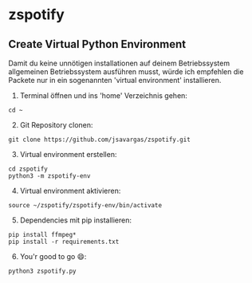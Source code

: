 # zspotify
## Create Virtual Python Environment
Damit du keine unnötigen installationen auf deinem Betriebssystem allgemeinen Betriebssystem ausführen musst, würde ich empfehlen die Packete nur in ein sogenannten 'virtual environment' installieren.
1. Terminal öffnen und ins 'home' Verzeichnis gehen:
  ```
  cd ~
  ```
2. Git Repository clonen:
  ```
  git clone https://github.com/jsavargas/zspotify.git
  ```

3. Virtual environment erstellen:
  ```
  cd zspotify
  python3 -m zspotify-env
  ```
4. Virtual environment aktivieren:
  ```
  source ~/zspotify/zspotify-env/bin/activate
  ```
5. Dependencies mit pip installieren:
  ```
  pip install ffmpeg*
  pip install -r requirements.txt
  ```
6. You'r good to go :smile::
  ```
  python3 zspotify.py
  ```
